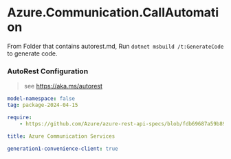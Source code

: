 # Azure.Communication.CallAutomation

From Folder that contains autorest.md, Run `dotnet msbuild /t:GenerateCode` to generate code.

### AutoRest Configuration
> see https://aka.ms/autorest

```yaml
model-namespace: false
tag: package-2024-04-15

require:
    - https://github.com/Azure/azure-rest-api-specs/blob/fdb69687a59b89fe0716782b94e5c8c61f20428b/specification/communication/data-plane/CallAutomation/readme.md

title: Azure Communication Services

generation1-convenience-client: true
```
